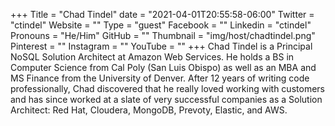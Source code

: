 +++
Title = "Chad Tindel"
date = "2021-04-01T20:55:58-06:00"
Twitter = "ctindel"
Website = ""
Type = "guest"
Facebook = ""
Linkedin = "ctindel"
Pronouns = "He/Him"
GitHub = ""
Thumbnail = "img/host/chadtindel.png"
Pinterest = ""
Instagram = ""
YouTube = ""
+++
Chad Tindel is a Principal NoSQL Solution Architect at Amazon Web Services.  He holds a BS in Computer Science from Cal Poly (San Luis Obispo) as well as an MBA and MS Finance from the University of Denver.  After 12 years of writing code professionally, Chad discovered that he really loved working with customers and has since worked at a slate of very successful companies as a Solution Architect: Red Hat, Cloudera, MongoDB, Prevoty, Elastic, and AWS.
